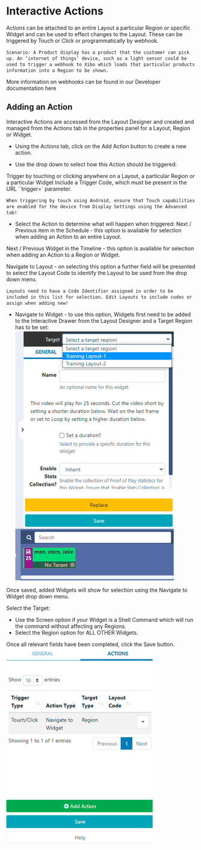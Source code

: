 # Interactive Actions

Actions can be attached to an entire Layout a particular Region or specific Widget and can be used to effect changes to the Layout. These can be triggered by Touch or Click or programmatically by webhook.

```
Scenario: A Product display has a product that the customer can pick up. An ‘internet of things’ device, such as a light sensor could be used to trigger a webhook to Xibo which loads that particular products information into a Region to be shown.
```

More information on webhooks can be found in our Developer documentation here

## Adding an Action

Interactive Actions are accessed from the Layout Designer and created and managed from the Actions tab in the properties panel for a Layout, Region or Widget.

- Using the Actions tab, click on the Add Action button to create a new action.

- Use the drop down to select how this Action should be triggered:

Trigger by touching or clicking anywhere on a Layout, a particular Region or a particular Widget
Include a Trigger Code, which must be present in the URL ``trigger=` parameter.

```
When triggering by touch using Android, ensure that Touch capabilities are enabled for the device from Display Settings using the Advanced tab!
```

- Select the Action to determine what will happen when triggered:
  Next / Previous item in the Schedule - this option is available for selection when adding an Action to an entire Layout.

Next / Previous Widget in the Timeline - this option is available for selection when adding an Action to a Region or Widget.

Navigate to Layout - on selecting this option a further field will be presented to select the Layout Code to identify the Layout to be used from the drop down menu.

```
Layouts need to have a Code Identifier assigned in order to be included in this list for selection. Edit Layouts to include codes or assign when adding new!
```

- Navigate to Widget - to use this option, Widgets first need to be added to the Interactive Drawer from the Layout Designer and a Target Region has to be set:
  ![Alt text](interactive2.png)

Once saved, added Widgets will show for selection using the Navigate to Widget drop down menu.

Select the Target:

- Use the Screen option if your Widget is a Shell Command which will run the command without affecting any Regions.
- Select the Region option for ALL OTHER Widgets.

Once all relevant fields have been completed, click the Save button.
![Alt text](interactive3.png)
